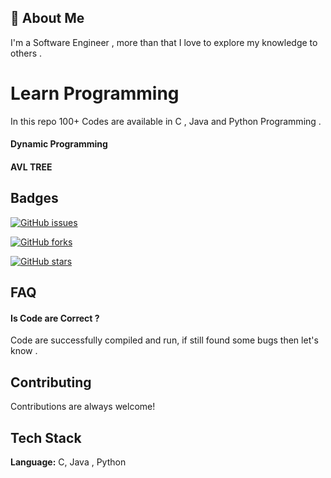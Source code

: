 ## 🚀 About Me
I'm a Software Engineer , more than that I love to 
explore my knowledge to others .

  
# Learn Programming

In this repo 100+ Codes are available in C ,
Java and Python Programming .
#### Dynamic Programming
#### AVL TREE


## Badges

[![GitHub issues](https://img.shields.io/github/issues/vishalsingh7663/Learn-Programming)](https://github.com/vishalsingh7663/Learn-Programming/issues)

[![GitHub forks](https://img.shields.io/github/forks/vishalsingh7663/Learn-Programming)](https://github.com/vishalsingh7663/Learn-Programming/network)

[![GitHub stars](https://img.shields.io/github/stars/vishalsingh7663/Learn-Programming)](https://github.com/vishalsingh7663/Learn-Programming/stargazers)
  
## FAQ

#### Is Code are Correct ?

Code are successfully compiled and run, if still found 
some bugs then let's know .

  
## Contributing

Contributions are always welcome!

  
## Tech Stack

**Language:** C, Java , Python